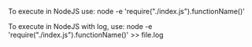 To execute in NodeJS use: 
node -e 'require("./index.js").functionName()'

To execute in NodeJS with log, use:
node -e 'require("./index.js").functionName()' >> file.log